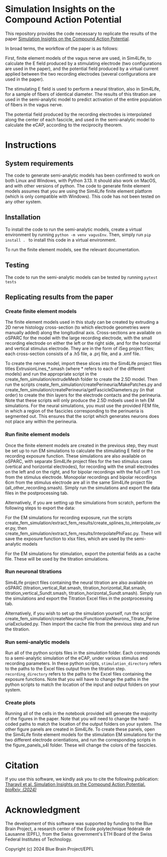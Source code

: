 # Simulation Insights on the Compound Action Potential

This repository provides the code necessary to replicate the results of the paper [Simulation Insights on the Compound Action Potential](https://www.biorxiv.org/content/10.1101/2024.10.16.618681v1.full). 

In broad terms, the workflow of the paper is as follows: 

First, finite element models of the vagus nerve are used, in Sim4Life, to calculate the E field produced by a stimulating electrode (two configurations are used in the paper), and the potential field produced by a virtual current applied between the two recording electrodes (several configurations are used in the paper). 

The stimulating E field is used to perform a neural titration, also in Sim4Life, for a sample of fibers of identical diameter. The results of this titration are used in the semi-analytic model to predict activation of the entire population of fibers in the vagus nerve. 

The potential field produced by the recording electrodes is interpolated along the center of each fascicle, and used in the semi-analytic model to calculate the eCAP, according to the reciprocity theorem. 

# Instructions

## System requirements
The code to generate semi-analytic models has been confirmed to work on both Linux and Windows, with Python 3.13. It should also work on MacOS, and with other versions of python. The code to generate finite element models assumes that you are using the Sim4Life finite element platform (which is only compatible with Windows). This code has not been tested on any other system.

## Installation
To install the code to run the semi-analytic models, create a virtual environment by running `python -m venv vagusEnv`. Then, simply run `pip install . ` to install this code in a virtual environment.

To run the finite element models, see the relevant documentation.

## Testing
The code to run the semi-analytic models can be tested by running `pytest tests`

## Replicating results from the paper

### Create finite element models
The finite element models used in this study can be created by extruding a 2D nerve histology cross-section (to which electrode geometries were manually added) along the longitudinal axis. Cross-sections are available on oSPARC for the model with the large recording electrode, with the small recording electrode on either the left or the right side, and for the horizontal and vertical stimulus electrode. They are in the form of iSeg project files; each cross-section consists of a .h5 file, a .prj file, and a .xmf file.

To create the nerve model, import these slices into the Sim4Life project files titles ExtrusionLines_*.smash (where * refers to each of the different models) and run the appropriate script in the create_fem_simulation/extrudeMesh folder to create the 2.5D model. Then run the scripts create_fem_simulation/createPerineuria/MakePatches.py and create_fem_simulation/createPerineuria/getFascicleDiameters.py (in that order) to create the thin layers for the electrode contacts and the perineuria. Note that these scripts will only produce the 2.5D mdoels used in teh EM simulations. For the neural simulations, you must use the provided FEM file, in which a region of the fascicles corresponding to the perinueria is segmented out. This ensures that the script which generates neurons does not place any within the perineuria.

###  Run finite element models
Once the finite element models are created in the previous step, they must be set up to run EM simulations to calculate the stimulating E field or the recording exposure function. These simulations are also available on oSPARC, with separate Sim4Life project files for the two stimulus cases (vertical and horizontal electrodes), for recording with the small electrodes on the left and on the right, and for bipolar recordings with the full cuff 1 cm from the stimulus electrode. Monopolar recordings and bipolar recordings 6cm from the stimulus electrode are all in the same Sim4Life project file (all_other_recording.smash). Simply run the simulations and export the data files in the postprocessing tab.

Alternatively, if you are setting up the simulations from scratch, perform the following steps to export the data:

For the EM simulations for recording exposure, run the scripts create_fem_simulation/extract_fem_results/create_splines_to_interpolate_over.py, then create_fem_simulation/extract_fem_results/InterpolatePhiFasc.py. These will save the exposure function to xlsx files, which are used by the semi-analytic models

For the EM simulations for stimulation, export the potential fields as a cache file. These will be used by the titration simulations.

### Run neuronal titrations
Sim4Life project files containing the neural titration are also available on oSPARC (titration_vertical_Rat.smash, titration_horizontal_Rat.smash, titration_vertical_Sundt.smash, titration_horizontal_Sundt.smash). Simply run the simulations and export the Titration Excel files in the postprocessing tab.

Alternatively, if you wish to set up the simulation yourself, run the script create_fem_simulation/createNeurons/FunctionalizeNeurons_Titrate_PerineuriaExcluded.py. Then import the cache file from the previous step and run the titration.

### Run semi-analytic models
Run all of the python scripts files in the *simulation* folder. Each corresponds to a semi-analytic simulation of the eCAP, under various stimulus and recording parameters. In these python scripts, `stimulation_directory` refers to the paths to the Excel files output from the titration step. `recording_directory` refers to the paths to the Excel files containing the exposure functions. Note that you will have to change the paths in the python scripts to match the location of the input and output folders on your system.

### Create plots
Running all of the cells in the notebook provided will generate the majority of the figures in the paper. Note that you will need to change the hard-coded paths to match the location of the output folders on your system.
The other figure panels are created in Sim4Life. To create these panels, open the Sim4Life finite element models for the stimulation EM simulations for the two different electrode orientiations, and run the corresponding scripts in the figure_panels_s4l folder. These will change the colors of the fascicles.

# Citation
If you use this software, we kindly ask you to cite the following publication:
[Tharayil et al. Simulation Insights on the Compound Action Potential. *bioRxiv, (2024)*](https://www.biorxiv.org/content/10.1101/2024.10.16.618681v1.abstract)

# Acknowledgment
The development of this software was supported by funding to the Blue Brain Project, a research center of the École polytechnique fédérale de Lausanne (EPFL), from the Swiss government's ETH Board of the Swiss Federal Institutes of Technology.
 
Copyright (c) 2024 Blue Brain Project/EPFL
